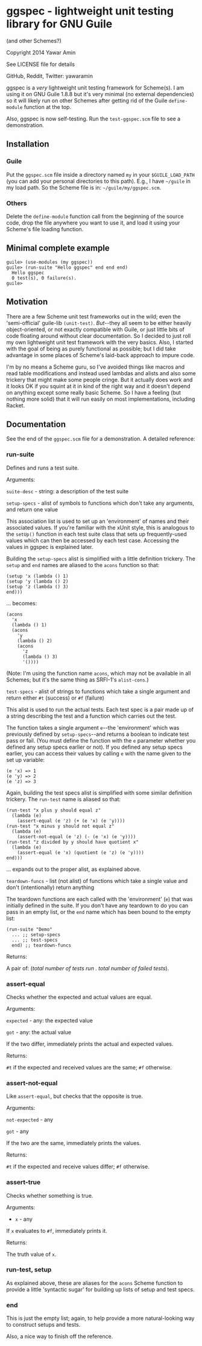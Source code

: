 # ggspec - lightweight unit testing library for GNU Guile

(and other Schemes?)

Copyright 2014 Yawar Amin

See LICENSE file for details

GitHub, Reddit, Twitter: yawaramin

ggspec is a _very_ lightweight unit testing framework for Scheme(s). I am
using it on GNU Guile 1.8.8 but it's very minimal (no external
dependencies) so it will likely run on other Schemes after getting rid
of the Guile `define-module` function at the top.

Also, ggspec is now self-testing. Run the `test-ggspec.scm` file to see
a demonstration.

## Installation

### Guile

Put the `ggspec.scm` file inside a directory named `my` in your
`$GUILE_LOAD_PATH` (you can add your personal directories to this path).
E.g., I have `~/guile` in my load path. So the Scheme file is in:
`~/guile/my/ggspec.scm`.

### Others

Delete the `define-module` function call from the beginning of the
source code, drop the file anywhere you want to use it, and load it
using your Scheme's file loading function.

## Minimal complete example

    guile> (use-modules (my ggspec))
    guile> (run-suite "Hello ggspec" end end end)
      Hello ggspec
      0 test(s), 0 failure(s).
    guile>

## Motivation

There are a few Scheme unit test frameworks out in the wild; even the
'semi-official' guile-lib `(unit-test)`. _But_--they all seem to be
either heavily object-oriented, or not exactly compatible with Guile, or
just little bits of code floating around without clear documentation. So
I decided to just roll my own lightweight unit test framework with the
very basics. Also, I started with the goal of being as purely functional
as possible; but I did take advantage in some places of Scheme's
laid-back approach to impure code.

I'm by no means a Scheme guru, so I've avoided things like macros and
read table modifications and instead used lambdas and alists and also
some trickery that might make some people cringe. But it actually does
work and it looks OK if you squint at it in kind of the right way and it
doesn't depend on anything except some really basic Scheme.  So I have a
feeling (but nothing more solid) that it will run easily on most
implementations, including Racket.

## Documentation

See the end of the `ggspec.scm` file for a demonstration. A detailed
reference:

### run-suite

Defines and runs a test suite.

Arguments:

`suite-desc` - string: a description of the test suite
  
`setup-specs` - alist of symbols to functions which don't take any
arguments, and return one value

This association list is used to set up an 'environment' of names and
their associated values. If you're familiar with the xUnit style, this
is analogous to the `setUp()` function in each test suite class that
sets up frequently-used values which can then be accessed by each test
case. Accessing the values in ggspec is explained later.

Building the `setup-specs` alist is simplified with a little definition
trickery. The `setup` and `end` names are aliased to the `acons`
function so that:

    (setup 'x (lambda () 1)
    (setup 'y (lambda () 2)
    (setup 'z (lambda () 3)
    end)))

... becomes:

    (acons
      'x
      (lambda () 1)
      (acons
        'y
        (lambda () 2)
        (acons
          'z
          (lambda () 3)
          '())))

(Note: I'm using the function name `acons`, which may not be available
in all Schemes; but it's the same thing as SRFI-1's `alist-cons`.)

`test-specs` - alist of strings to functions which take a single
  argument and return either `#t` (success) or `#f` (failure)

This alist is used to run the actual tests. Each test spec is a pair
made up of a string describing the test and a function which carries out
the test.

The function takes a single argument `e`--the 'environment' which was
previously defined by `setup-specs`--and returns a boolean to indicate
test pass or fail. (You must define the function with the `e` parameter
whether you defined any setup specs earlier or not). If you defined
any setup specs earlier, you can access their values by calling `e` with
the name given to the set up variable:

    (e 'x) => 1
    (e 'y) => 2
    (e 'z) => 3

Again, building the test specs alist is simplified with some similar
definition trickery. The `run-test` name is aliased so that:

    (run-test "x plus y should equal z"
      (lambda (e)
        (assert-equal (e 'z) (+ (e 'x) (e 'y))))
    (run-test "x minus y should not equal z"
      (lambda (e)
        (assert-not-equal (e 'z) (- (e 'x) (e 'y))))
    (run-test "z divided by y should have quotient x"
      (lambda (e)
        (assert-equal (e 'x) (quotient (e 'z) (e 'y))))
    end)))

... expands out to the proper alist, as explained above.

`teardown-funcs` - list (not alist) of functions which take a single
value and don't (intentionally) return anything

The teardown functions are each called with the 'environment' (`e`) that
was initially defined in the suite. If you don't have any teardown to do
you can pass in an empty list, or the `end` name which has been bound to
the empty list:

    (run-suite "Demo"
      ... ;; setup-specs
      ... ;; test-specs
      end) ;; teardown-funcs

Returns:

A pair of: (_total number of tests run_ . _total number of failed
tests_).

### assert-equal

Checks whether the expected and actual values are equal.

Arguments:

`expected` - any: the expected value

`got` - any: the actual value

If the two differ, immediately prints the actual and expected values.

Returns:

`#t` if the expected and received values are the same; `#f` otherwise.

### assert-not-equal

Like `assert-equal`, but checks that the opposite is true.

Arguments:

`not-expected` - any

`got` - any

If the two are the same, immediately prints the values.

Returns:

`#t` if the expected and receive values differ; `#f` otherwise.

### assert-true

Checks whether something is true.

Arguments:

- `x` - any

If `x` evaluates to `#f`, immediately prints it.

Returns:

The truth value of `x`.

### run-test, setup

As explained above, these are aliases for the `acons` Scheme function to
provide a little 'syntactic sugar' for building up lists of setup and
test specs.

### end

This is just the empty list; again, to help provide a more
natural-looking way to construct setups and tests.

Also, a nice way to finish off the reference.

